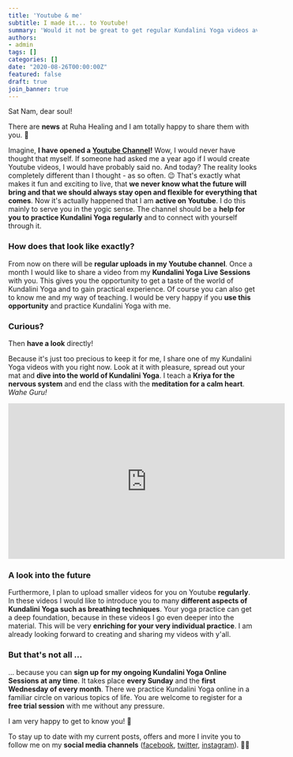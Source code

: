 ```yaml
---
title: 'Youtube & me'
subtitle: I made it... to Youtube!
summary: 'Would it not be great to get regular Kundalini Yoga videos available on Youtube? That is what I thought... so I finally realized it.'
authors: 
- admin
tags: []
categories: []
date: "2020-08-26T00:00:00Z"
featured: false
draft: true
join_banner: true
---
```


Sat Nam, dear soul!

There are **news** at Ruha Healing and I am totally happy to share them with you. 🤗 

Imagine, **I have opened a [Youtube Channel](https://www.youtube.com/channel/UCjR4h8QUBW_gUnXkfbEdKQA)!** 
Wow, I would never have thought that myself. If someone had asked me a year ago if I would create Youtube videos, I would have probably said no. And today? The reality looks completely different than I thought - as so often. 😉 That's exactly what makes it fun and exciting to live, that **we never know what the future will bring and that we should always stay open and flexible for everything that comes**. 
Now it's actually happened that I am **active on Youtube**. I do this mainly to serve you in the yogic sense. The channel should be a **help for you to practice Kundalini Yoga regularly** and to connect with yourself through it. 

### How does that look like exactly?

From now on there will be **regular uploads in my Youtube channel**. Once a month I would like to share a video from my **Kundalini Yoga Live Sessions** with you. This gives you the opportunity to get a taste of the world of Kundalini Yoga and to gain practical experience. Of course you can also get to know me and my way of teaching. 
I would be very happy if you **use this opportunity** and practice Kundalini Yoga with me. 

### Curious?

Then **have a look** directly!

Because it's just too precious to keep it for me, I share one of my Kundalini Yoga videos with you right now. Look at it with pleasure, spread out your mat and **dive into the world of Kundalini Yoga**. I teach a **Kriya for the nervous system** and end the class with the **meditation for a calm heart**. *Wahe Guru!*

<iframe width="560" height="315" src="https://www.youtube.com/embed/nXN0QW0yfvg" frameborder="0" allow="accelerometer; autoplay; encrypted-media; gyroscope; picture-in-picture" allowfullscreen></iframe>

### A look into the future

Furthermore, I plan to upload smaller videos for you on Youtube **regularly**. In these videos I would like to introduce you to many **different aspects of Kundalini Yoga such as breathing techniques**. Your yoga practice can get a deep foundation, because in these videos I go even deeper into the material. This will be very **enriching for your very individual practice**. I am already looking forward to creating and sharing my videos with y'all. 

### But that's not all ...

... because you can **sign up for my ongoing Kundalini Yoga Online Sessions at any time**. It takes place **every Sunday** and the **first Wednesday of every month**. There we practice Kundalini Yoga online in a familiar circle on various topics of life. You are welcome to register for a **free trial session** with me without any pressure. 

I am very happy to get to know you! 🥰

To stay up to date with my current posts, offers and more I invite you to follow me on my **social media channels** ([facebook](https://www.facebook.com/ruhahealing), [twitter](https://twitter.com/ruhahealing), [instagram](https://www.instagram.com/ruhahealing)). 🙏🏽
